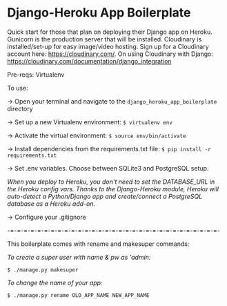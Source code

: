 # Django-Heroku App Boilerplate

Quick start for those that plan on deploying their Django app on Heroku. Gunicorn is the production server that will be installed. Cloudinary is installed/set-up for easy image/video hosting. Sign up for a Cloudinary account here: https://cloudinary.com/. On using Cloudinary with Django: https://cloudinary.com/documentation/django_integration

Pre-reqs: Virtualenv

To use:

-> Open your terminal and navigate to the ` django_heroku_app_boilerplate ` directory

-> Set up a new Virtualenv environment: ` $ virtualenv env `

-> Activate the virtual environment: ` $ source env/bin/activate `

-> Install dependencies from the requirements.txt file: ` $ pip install -r requirements.txt `

-> Set .env variables. Choose between SQLite3 and PostgreSQL setup.
    
*When you deploy to Heroku, you don't need to set the DATABASE_URL in the Heroku config vars. Thanks to the Django-Heroku module, Heroku will auto-detect a Python/Django app and create/connect a PostgreSQL database as a Heroku add-on.*

-> Configure your .gitignore

-=-=-=-=-=-=-=-=-=-=-=-=-=-=-=-=-=-=-=-=-=-=-=-=-=-=-=-=-=-=-=-

This boilerplate comes with rename and makesuper commands:

*To create a super user with name & pw as 'admin:*

`$ ./manage.py makesuper`

*To change the name of your app:*

`$ ./manage.py rename OLD_APP_NAME NEW_APP_NAME`

